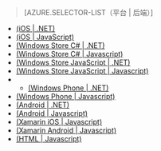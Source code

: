 > [AZURE.SELECTOR-LIST（平台 | 后端）]
- [(iOS | .NET)](/documentation/articles/mobile-services-dotnet-backend-ios-get-started-data)
- [(iOS | JavaScript)](/documentation/articles/mobile-services-ios-get-started-data)
- [(Windows Store C# | .NET)](/documentation/articles/mobile-services-dotnet-backend-windows-store-dotnet-get-started-data)
- [(Windows Store C# | Javascript)](/documentation/articles/mobile-services-windows-store-dotnet-get-started-data)
- [(Windows Store JavaScript | .NET)](/documentation/articles/mobile-services-dotnet-backend-windows-store-javascript-get-started-data)
- [(Windows Store JavaScript | Javascript)](/documentation/articles/mobile-services-windows-store-javascript-get-started-data)
- - [(Windows Phone | .NET)](/documentation/articles/mobile-services-dotnet-backend-windows-phone-get-started-data)
- [(Windows Phone | Javascript)](/documentation/articles/mobile-services-windows-phone-get-started-data)
- [(Android | .NET)](/documentation/articles/mobile-services-dotnet-backend-android-get-started-data)
- [(Android | Javascript)](/documentation/articles/mobile-services-android-get-started-data)
- [(Xamarin iOS | Javascript)](/documentation/articles/partner-xamarin-mobile-services-ios-get-started-data)
- [(Xamarin Android | Javascript)](/documentation/articles/partner-xamarin-mobile-services-android-get-started-data)
- [(HTML | Javascript)](/documentation/articles/mobile-services-html-get-started-data)
